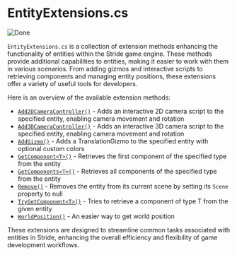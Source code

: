 # EntityExtensions.cs

![Done](https://img.shields.io/badge/status-done-green)

`EntityExtensions.cs` is a collection of extension methods enhancing the functionality of entities within the Stride game engine. These methods provide additional capabilities to entities, making it easier to work with them in various scenarios. From adding gizmos and interactive scripts to retrieving components and managing entity positions, these extensions offer a variety of useful tools for developers.

Here is an overview of the available extension methods:

- [`Add2DCameraController()`](xref:Stride.CommunityToolkit.Engine.EntityExtensions.Add2DCameraController(Stride.Engine.Entity)) - Adds an interactive 2D camera script to the specified entity, enabling camera movement and rotation
- [`Add3DCameraController()`](xref:Stride.CommunityToolkit.Engine.EntityExtensions.Add3DCameraController(Stride.Engine.Entity)) - Adds an interactive 3D camera script to the specified entity, enabling camera movement and rotation
- [`AddGizmo()`](xref:Stride.CommunityToolkit.Engine.EntityExtensions.AddGizmo(Stride.Engine.Entity,Stride.Graphics.GraphicsDevice,System.Nullable{Stride.Core.Mathematics.Color},System.Nullable{Stride.Core.Mathematics.Color},System.Nullable{Stride.Core.Mathematics.Color},System.Boolean,System.Boolean)) - Adds a TranslationGizmo to the specified entity with optional custom colors
- [`GetComponent<T>()`](xref:Stride.CommunityToolkit.Engine.EntityExtensions.GetComponent``1(Stride.Engine.Entity)) - Retrieves the first component of the specified type from the entity
- [`GetComponents<T>()`](xref:Stride.CommunityToolkit.Engine.EntityExtensions.GetComponents``1(Stride.Engine.Entity)) - Retrieves all components of the specified type from the entity
- [`Remove()`](xref:Stride.CommunityToolkit.Engine.EntityExtensions.Remove(Stride.Engine.Entity)) - Removes the entity from its current scene by setting its `Scene` property to null
- [`TryGetComponent<T>()`](xref:Stride.CommunityToolkit.Engine.EntityExtensions.TryGetComponent``1(Stride.Engine.Entity,``0@)) - Tries to retrieve a component of type T from the given entity
- [`WorldPosition()`](xref:Stride.CommunityToolkit.Engine.EntityExtensions.WorldPosition(Stride.Engine.Entity,System.Boolean)) - An easier way to get world position

These extensions are designed to streamline common tasks associated with entities in Stride, enhancing the overall efficiency and flexibility of game development workflows.